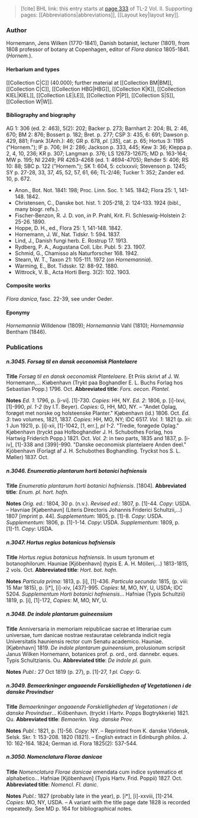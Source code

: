 > [!cite] BHL link: this entry starts at [page 333](https://www.biodiversitylibrary.org/item/103253#page/359/mode/1up) of TL-2 Vol. II.
> Supporting pages: [[Abbreviations|abbreviations]], [[Layout key|layout key]].

### Author

Hornemann, Jens Wilken (1770-1841), Danish botanist, lecturer (1801), from 1808 professor of botany at Copenhagen, editor of *Flora danica* 1805-1841. (*Hornem.*).

#### Herbarium and types

[[Collection C|C]] (40.000); further material at [[Collection BM|BM]], [[Collection C|C]], [[Collection HBG|HBG]], [[Collection K|K]], [[Collection KIEL|KIEL]], [[Collection LE|LE]], [[Collection P|P]], [[Collection S|S]], [[Collection W|W]].

#### Bibliography and biography

AG 1: 306 (ed. 2: 463), 5(2): 202; Backer p. 273; Barnhart 2: 204; BL 2: 46, 670; BM 2: 876; Bossert p. 182; Bret. p. 277; CSP 3: 435, 6: 691; Dawson p. 429, 881; Frank 3(Anh.): 46; GR p. 678, *pl*. \[*35*\], cat. p. 65; Hortus 3: 1195 ("Hornem."); IF p. 706; IH 2: 286; Jackson p. 333, 445; Kew 3: 36; Kleppa p. 2, 4, 10, 236; KR p. 307; Langman p. 376; LS 12673-12675; MD p. 163-164; MW p. 195; NI 2249; PR 4263-4268 (ed. 1: 4694-4705); Rehder 5: 406; RS 10: 88; SBC p. 122 ("Hornem."); SK 1: 604, 5: cclxxxvii; Stevenson p. 1245; SY p. 27-28, 33, 37, 45, 52, 57, 61, 66; TL-2/46; Tucker 1: 352; Zander ed. 10, p. 672.
- Anon., Bot. Not. 1841: 198; Proc. Linn. Soc. 1: 145. 1842; Flora 25: 1, 141-148. 1842.
- Christensen, C., Danske bot. hist. 1: 205-218, 2: 124-133. 1924 (bibl., many biogr. refs.).
- Fischer-Benzon, R. J. D. von, *in* P. Prahl, Krit. Fl. Schleswig-Holstein 2: 25-26. 1890.
- Hoppe, D. H., ed., Flora 25: 1, 141-148. 1842.
- Hornemann, J. W., Nat. Tidskr. 1: 594. 1837.
- Lind, J., Danish fungi herb. E. Rostrup 17. 1913.
- Rydberg, P. A., Augustana Coll. Libr. Publ. 5: 23. 1907.
- Schmid, G., Chamisso als Naturforscher 168. 1942.
- Stearn, W. T., Taxon 21: 105-111. 1972 (on *Hornemannia*).
- Warming, E., Bot. Tidsskr. 12: 88-92. 1880.
- Wittrock, V. B., Acta Horti Berg. 3(2): 102. 1903.

#### Composite works

*Flora danica*, fasc. 22-39, see under Oeder.

#### Eponymy

*Hornemannia* Willdenow (1809); *Hornemannia* Vahl (1810); *Hornemannia* Bentham (1846).

### Publications

##### n.3045. Forsøg til en dansk oeconomisk Plantelaere

**Title**
*Forsøg til en dansk oeconomisk Plantelaere*. Et Priis skrivt af J. W. Hornemann,... Kiøbenhavn (Trykt paa Boghandler E. L. Buchs Forlag hos Sebastian Popp.) 1796. Oct.
**Abbreviated title**: *Fors. oecon. Plantel.*

**Notes**
*Ed. 1*: 1796, p. \[i-vi\]. \[1\]-730. *Copies*: HH, NY.
*Ed. 2*: 1806, p. \[i\]-lxvi, \[1\]-990, *pl. 1-2* (by I.T. Beyer). *Copies*: G, HH, MO, NY. – "Andet Oplag, forøget met norske og holsteenske Planter." Kjøbenhavn (id.) 1806. Oct.
*Ed. 3*: two volumes, 1821, 1837. *Copies*: HH, MO, NY; IDC 6517.
*Vol. 1*: 1821 (p. xii: 1 Jun 1921), p. \[i\]-xii, \[1\]-1042, \[1, err.\], *pl 1-2*. "Tredie, forøgede Oplag." Kjøbenhavn (tryckt paa Hofboghandler J. H. Schubothes Forlag, hos Hartwig Friderich Popp.) 1821. Oct.
*Vol. 2*: in two parts, 1835 and 1837, p. \[i-iv\], \[1\]-338 and \[399\]-990. "Danske oeconomisk plantelaere Anden deel." Kjöbenhavn (Forlagt af J. H. Schubothes Boghandling. Tryckst hos S. L. Møller) 1837. Oct.

##### n.3046. Enumeratio plantarum horti botanici hafniensis

**Title**
*Enumeratio plantarum horti botanici hafniensis*. \[1804\].
**Abbreviated title**: *Enum. pl. hort. hafn.*

**Notes**
*Orig. ed.*: 1804, 30 p. (n.v.).
*Revised ed*.: 1807, p. \[1\]-44. *Copy*: USDA. – Havniae \[Kjøbenhavn\] (Literis Directoris Johannis Friderici Schultzii,...) 1807 \[imprint p. 44\].
*Supplementum*: 1805, p. \[1\]-8. *Copy*: USDA.
*Supplementum*: 1806, p. \[1\]-1-14. *Copy*: USDA.
*Supplementum*: 1809, p. \[1\]-11. *Copy*: USDA.

##### n.3047. Hortus regius botanicus hafniensis

**Title**
*Hortus regius botanicus hafniensis*. In usum tyronum et botanophilorum. Hauniae \[Kjöbenhavn\] (typis E. A. H. Mölleri,...) 1813-1815, 2 vols. Oct.
**Abbreviated title**: *Hort. bot. hafn.*

**Notes**
*Particula prima*: 1813, p. \[i\], \[1\]-436.
*Particula secunda*: 1815, (p. viii: 15 Mar 1815), p. \[i\*\], \[i\]-xiv, \[437\]-995.
*Copies*: M, MO, NY, U, USDA; IDC 5204.
*Supplementum Horti botanici hafniensis*... Hafniae (Typis Schultzii) 1819, p. \[i\], \[1\]-172, *Copies*: M, MO, NY, U.

##### n.3048. De indole plantarum guineensium

**Title**
Anniversaria in memoriam reipublicae sacrae et litterariae cum universae, tum danicae nostrae restauratae celebranda indicit regia Universitatis hauniensis rector cum Senatu academico. Hauniae. \[Kjøbnhavn\] 1819. *De indole plantarum guineensium*, prolusionum scripsit Janus Wilken Hornemann, botanices prof. p. ord., ord. dannebr. eques. Typis Schultzianis. Ou.
**Abbreviated title**: *De indole pl. guin.*

**Notes**
*Publ*.: 27 Oct 1819 (p. 27), p. \[1\]-27, *1 pl. Copy*: G.

##### n.3049. Bemaerkninger angaaende Forskielligheden af Vegetationen i de danske Provindser

**Title**
*Bemaerkninger angaaende Forskielligheden af Vegetationen i de danske Provindser*... Kiöbenhavn. (tryckt i Hartv. Popps Bogtrykkerie) 1821. Qu.
**Abbreviated title**: *Bemaerkn. Veg. danske Prov.*

**Notes**
*Publ*.: 1821, p. \[1\]-56. *Copy*: NY. – Reprinted from K. danske Vidensk, Selsk. Skr. 1: 153-208. 1820 (1821). – English extract in Edinburgh philos. J. 10: 162-164. 1824; German id. Flora 1825(2): 537-544.

##### n.3050. Nomenclatura Florae danicae

**Title**
*Nomenclatura Florae danicae* emendata cum indice systematico et alphabetico... Hafniae \[Kjöbenhavn\] (Typis Hartv. Frid. Poppii) 1827. Oct.
**Abbreviated title**: *Nomencl. Fl. danic.*

**Notes**
*Publ*.: 1827 (probably late in the year), p. \[i\*\], \[i\]-xxviii, \[1\]-214. *Copies*: MO, NY, USDA. – A variant with the title page date 1828 is recorded repeatedly. See MD p. 164 for bibliographical notes.

